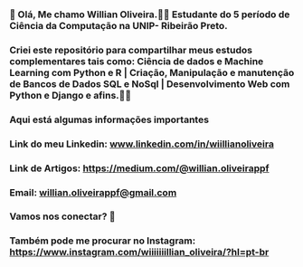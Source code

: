 ### 👨 Olá, Me chamo Willian Oliveira.👨‍🎓 Estudante do 5 período de Ciência da Computação na UNIP- Ribeirão Preto.
### Criei este repositório para compartilhar meus estudos complementares tais como: Ciência de dados e Machine Learning com Python e R | Criação, Manipulação e manutenção de Bancos de Dados SQL e NoSql | Desenvolvimento Web com Python e Django e afins.🧑‍💻

### Aqui está algumas informações importantes

### Link do meu Linkedin: www.linkedin.com/in/wiillianoliveira
### Link de Artigos: https://medium.com/@willian.oliveirappf
### Email: willian.oliveirappf@gmail.com

### Vamos nos conectar? 👋

### Também pode me procurar no Instagram: https://www.instagram.com/wiiiiiiillian_oliveira/?hl=pt-br
